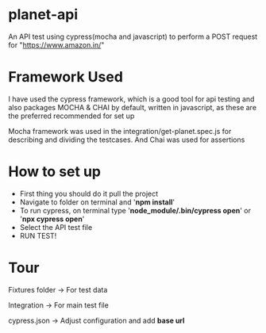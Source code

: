 # planet-api
An API test using cypress(mocha and javascript) to perform a POST request for "https://www.amazon.in/"

# Framework Used
I have used the cypress framework, which is a good tool for api testing and also packages MOCHA & CHAI by default, written in javascript, as these are the preferred recommended for set up

Mocha framework was used in the integration/get-planet.spec.js for describing and dividing the testcases. And Chai was used for assertions

# How to set up
- First thing you should do it pull the project
- Navigate to folder on terminal and '**npm install**'
- To run cypress, on terminal type '**node_module/.bin/cypress open**' or '**npx cypress open**'
- Select the API test file
- RUN TEST!

# Tour
Fixtures folder -> For test data

Integration -> For main test file

cypress.json -> Adjust configuration and add **base url**